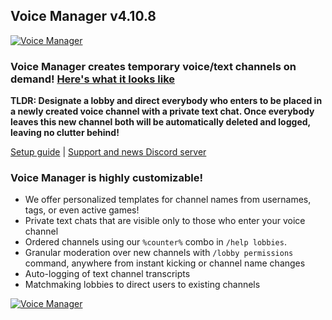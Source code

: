 ## Voice Manager v4.10.8

<a href="https://top.gg/bot/601347755046076427">
    <img src="https://top.gg/api/widget/status/601347755046076427.svg" alt="Voice Manager" />
</a>

### Voice Manager creates temporary voice/text channels on demand! [Here's what it looks like](https://i.imgur.com/xNKVC2B.mp4)

**TLDR: Designate a lobby and direct everybody who enters to be placed in a newly created voice channel with a private text chat. Once everybody leaves this new channel both will be automatically deleted and logged, leaving no clutter behind!**

[Setup guide](https://github.com/BestMordaEver/Voice-Manager/wiki/Setup-Guide) | [Support and news Discord server](https://discord.gg/tqj6jvT)


### Voice Manager is highly customizable!
- We offer personalized templates for channel names from usernames, tags, or even active games!
- Private text chats that are visible only to those who enter your voice channel
- Ordered channels using our `%counter%` combo in `/help lobbies`.
- Granular moderation over new channels with `/lobby permissions` command, anywhere from instant kicking or channel name changes
- Auto-logging of text channel transcripts
- Matchmaking lobbies to direct users to existing channels

<a href="https://top.gg/bot/601347755046076427">
    <img src="https://top.gg/api/widget/601347755046076427.svg" alt="Voice Manager" />
</a>
